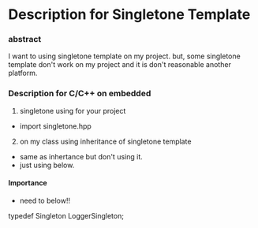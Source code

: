 # Description for Singletone Template

### abstract
I want to using singletone template on my project.
but, some singletone template don't work on my project and it is don't reasonable another platform.


### Description for C/C++ on embedded

01. singletone using for your project
- import singletone.hpp

02. on my class using inheritance of singletone template
- same as inhertance but don't using it.
- just using below.

#### Importance
- need to below!!

typedef Singleton<Logger> LoggerSingleton; 
